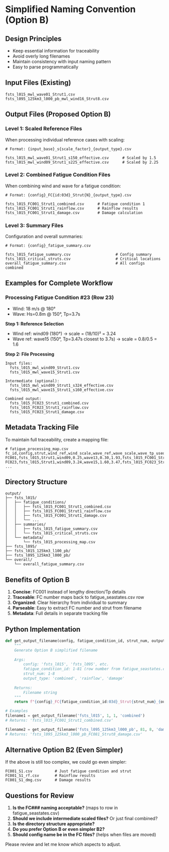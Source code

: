 # Simplified Naming Convention (Option B)

## Design Principles
- Keep essential information for traceability
- Avoid overly long filenames
- Maintain consistency with input naming pattern
- Easy to parse programmatically

## Input Files (Existing)
```
fsts_l015_mwl_wave01_Strut1.csv
fsts_l095_125km3_l000_pb_mwl_wind16_Strut8.csv
```

## Output Files (Proposed Option B)

### Level 1: Scaled Reference Files
When processing individual reference cases with scaling:
```
# Format: {input_base}_s{scale_factor}_{output_type}.csv

fsts_l015_mwl_wave01_Strut1_s150_effective.csv      # Scaled by 1.5
fsts_l015_mwl_wind09_Strut1_s225_effective.csv      # Scaled by 2.25
```

### Level 2: Combined Fatigue Condition Files
When combining wind and wave for a fatigue condition:
```
# Format: {config}_FC{id:03d}_Strut{N}_{output_type}.csv

fsts_l015_FC001_Strut1_combined.csv      # Fatigue condition 1
fsts_l015_FC001_Strut1_rainflow.csv      # Rainflow results
fsts_l015_FC001_Strut1_damage.csv        # Damage calculation
```

### Level 3: Summary Files
Configuration and overall summaries:
```
# Format: {config}_fatigue_summary.csv

fsts_l015_fatigue_summary.csv                    # Config summary
fsts_l015_critical_struts.csv                    # Critical locations
overall_fatigue_summary.csv                      # All configs combined
```

## Examples for Complete Workflow

### Processing Fatigue Condition #23 (Row 23)
- Wind: 18 m/s @ 180°
- Wave: Hs=0.8m @ 150°, Tp=3.7s

**Step 1: Reference Selection**
- Wind ref: wind09 (180°) → scale = (18/10)² = 3.24
- Wave ref: wave15 (150°, Tp=3.47s closest to 3.7s) → scale = 0.8/0.5 = 1.6

**Step 2: File Processing**
```
Input files:
  fsts_l015_mwl_wind09_Strut1.csv
  fsts_l015_mwl_wave15_Strut1.csv

Intermediate (optional):
  fsts_l015_mwl_wind09_Strut1_s324_effective.csv
  fsts_l015_mwl_wave15_Strut1_s160_effective.csv

Combined output:
  fsts_l015_FC023_Strut1_combined.csv
  fsts_l015_FC023_Strut1_rainflow.csv
  fsts_l015_FC023_Strut1_damage.csv
```

## Metadata Tracking File
To maintain full traceability, create a mapping file:

```csv
# fatigue_processing_map.csv
fc_id,config,strut,wind_ref,wind_scale,wave_ref,wave_scale,wave_tp_used,output_file
FC001,fsts_l015,Strut1,wind09,0.25,wave13,0.30,1.93,fsts_l015_FC001_Strut1_combined.csv
FC023,fsts_l015,Strut1,wind09,3.24,wave15,1.60,3.47,fsts_l015_FC023_Strut1_combined.csv
...
```

## Directory Structure
```
output/
├── fsts_l015/
│   ├── fatigue_conditions/
│   │   ├── fsts_l015_FC001_Strut1_combined.csv
│   │   ├── fsts_l015_FC001_Strut1_rainflow.csv
│   │   ├── fsts_l015_FC001_Strut1_damage.csv
│   │   └── ...
│   ├── summaries/
│   │   ├── fsts_l015_fatigue_summary.csv
│   │   └── fsts_l015_critical_struts.csv
│   └── metadata/
│       └── fsts_l015_processing_map.csv
├── fsts_l095/
├── fsts_l015_125km3_l100_pb/
├── fsts_l095_125km3_l000_pb/
└── overall/
    └── overall_fatigue_summary.csv
```

## Benefits of Option B

1. **Concise**: FC001 instead of lengthy direction/Tp details
2. **Traceable**: FC number maps back to fatigue_seastates.csv row
3. **Organized**: Clear hierarchy from individual to summary
4. **Parseable**: Easy to extract FC number and strut from filename
5. **Metadata**: Full details in separate tracking file

## Python Implementation

```python
def get_output_filename(config, fatigue_condition_id, strut_num, output_type):
    """
    Generate Option B simplified filename
    
    Args:
        config: 'fsts_l015', 'fsts_l095', etc.
        fatigue_condition_id: 1-81 (row number from fatigue_seastates.csv)
        strut_num: 1-8
        output_type: 'combined', 'rainflow', 'damage'
    
    Returns:
        Filename string
    """
    return f"{config}_FC{fatigue_condition_id:03d}_Strut{strut_num}_{output_type}.csv"

# Examples
filename1 = get_output_filename('fsts_l015', 1, 1, 'combined')
# Returns: 'fsts_l015_FC001_Strut1_combined.csv'

filename2 = get_output_filename('fsts_l095_125km3_l000_pb', 81, 8, 'damage')  
# Returns: 'fsts_l095_125km3_l000_pb_FC081_Strut8_damage.csv'
```

## Alternative Option B2 (Even Simpler)
If the above is still too complex, we could go even simpler:
```
FC001_S1.csv          # Just fatigue condition and strut
FC001_S1_rf.csv       # Rainflow results
FC001_S1_dmg.csv      # Damage results
```

## Questions for Review

1. **Is the FC### naming acceptable?** (maps to row in fatigue_seastates.csv)
2. **Should we include intermediate scaled files?** Or just final combined?
3. **Is the directory structure appropriate?**
4. **Do you prefer Option B or even simpler B2?**
5. **Should config name be in the FC files?** (helps when files are moved)

Please review and let me know which aspects to adjust.